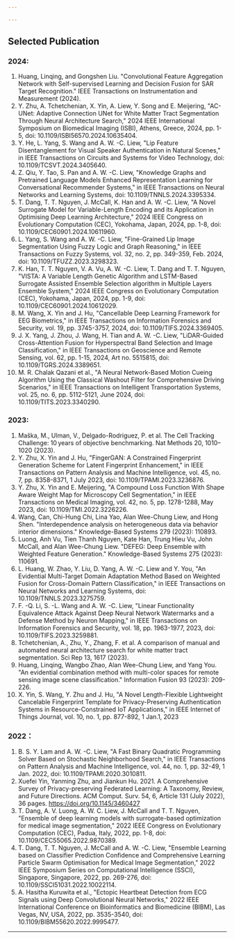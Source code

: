 ```yaml
---

---
```


## Selected Publication

### 2024:
1. Huang, Linqing, and Gongshen Liu. "Convolutional Feature Aggregation Network with Self-supervised Learning and 
Decision Fusion for SAR Target Recognition." IEEE Transactions on Instrumentation and Measurement (2024).
1. Y. Zhu, A. Tchetchenian, X. Yin, A. Liew, Y. Song and E. Meijering, "AC-UNet: Adaptive Connection UNet for 
  White Matter Tract Segmentation Through Neural Architecture Search," 2024 IEEE International Symposium on Biomedical Imaging (ISBI), Athens, Greece, 2024, pp. 1-5, doi: 10.1109/ISBI56570.2024.10635404.
1. Y. He, L. Yang, S. Wang and A. W. -C. Liew, "Lip Feature Disentanglement for Visual Speaker Authentication 
  in Natural Scenes," in IEEE Transactions on Circuits and Systems for Video Technology, doi: 10.1109/TCSVT.2024.3405640.
1. Z. Qiu, Y. Tao, S. Pan and A. W. -C. Liew, "Knowledge Graphs and Pretrained Language Models Enhanced 
  Representation Learning for Conversational Recommender Systems," in IEEE Transactions on Neural Networks and Learning Systems, doi: 10.1109/TNNLS.2024.3395334.
1. T. Dang, T. T. Nguyen, J. McCall, K. Han and A. W. -C. Liew, "A Novel Surrogate Model for Variable-Length 
  Encoding and its Application in Optimising Deep Learning Architecture," 2024 IEEE Congress on Evolutionary Computation (CEC), Yokohama, Japan, 2024, pp. 1-8, doi: 10.1109/CEC60901.2024.10611960.
1. L. Yang, S. Wang and A. W. -C. Liew, "Fine-Grained Lip Image Segmentation Using Fuzzy Logic and Graph Reasoning," 
   in IEEE Transactions on Fuzzy Systems, vol. 32, no. 2, pp. 349-359, Feb. 2024, doi: 10.1109/TFUZZ.2023.3298323. 
4. K. Han, T. T. Nguyen, V. A. Vu, A. W. -C. Liew, T. Dang and T. T. Nguyen, "VISTA: A Variable Length Genetic Algorithm and LSTM-Based Surrogate Assisted Ensemble Selection algorithm in Multiple Layers Ensemble System," 2024 IEEE Congress on Evolutionary Computation (CEC), Yokohama, Japan, 2024, pp. 1-9, doi: 10.1109/CEC60901.2024.10612029.
5. M. Wang, X. Yin and J. Hu, "Cancellable Deep Learning Framework for EEG Biometrics," in IEEE Transactions on Information Forensics and Security, vol. 19, pp. 3745-3757, 2024, doi: 10.1109/TIFS.2024.3369405.
6. J. X. Yang, J. Zhou, J. Wang, H. Tian and A. W. -C. Liew, "LiDAR-Guided Cross-Attention Fusion for Hyperspectral Band Selection and Image Classification," in IEEE Transactions on Geoscience and Remote Sensing, vol. 62, pp. 1-15, 2024, Art no. 5515815, doi: 10.1109/TGRS.2024.3389651.
7. M. R. Chalak Qazani et al., "A Neural Network-Based Motion Cueing Algorithm Using the Classical Washout Filter for Comprehensive Driving Scenarios," in IEEE Transactions on Intelligent Transportation Systems, vol. 25, no. 6, pp. 5112-5121, June 2024, doi: 10.1109/TITS.2023.3340290.


### 2023:
1. Maška, M., Ulman, V., Delgado-Rodriguez, P. et al. The Cell Tracking Challenge: 10 years of objective 
  benchmarking. Nat Methods 20, 1010–1020 (2023).
1. Y. Zhu, X. Yin and J. Hu, "FingerGAN: A Constrained Fingerprint Generation Scheme for Latent Fingerprint 
   Enhancement," in IEEE Transactions on Pattern Analysis and Machine Intelligence, vol. 45, no. 7, pp. 8358-8371, 1 July 2023, doi: 10.1109/TPAMI.2023.3236876.
1. Y. Zhu, X. Yin and E. Meijering, "A Compound Loss Function With Shape Aware Weight Map for Microscopy Cell 
   Segmentation," in IEEE Transactions on Medical Imaging, vol. 42, no. 5, pp. 1278-1288, May 2023, doi: 10.1109/TMI.2022.3226226.
1. Wang, Can, Chi-Hung Chi, Lina Yao, Alan Wee-Chung Liew, and Hong Shen. "Interdependence analysis on heterogeneous 
   data via behavior interior dimensions." Knowledge-Based Systems 279 (2023): 110893.
1. Luong, Anh Vu, Tien Thanh Nguyen, Kate Han, Trung Hieu Vu, John McCall, and Alan Wee-Chung Liew. "DEFEG: Deep 
   Ensemble with Weighted Feature Generation." Knowledge-Based Systems 275 (2023): 110691.
1. L. Huang, W. Zhao, Y. Liu, D. Yang, A. W. -C. Liew and Y. You, "An Evidential Multi-Target Domain Adaptation 
   Method Based on Weighted Fusion for Cross-Domain Pattern Classification," in IEEE Transactions on Neural Networks and Learning Systems, doi: 10.1109/TNNLS.2023.3275759.
1. F. -Q. Li, S. -L. Wang and A. W. -C. Liew, "Linear Functionality Equivalence Attack Against Deep Neural Network 
   Watermarks and a Defense Method by Neuron Mapping," in IEEE Transactions on Information Forensics and Security, vol. 18, pp. 1963-1977, 2023, doi: 10.1109/TIFS.2023.3259881.
2. Tchetchenian, A., Zhu, Y., Zhang, F. et al. A comparison of manual and automated neural architecture search for white matter tract segmentation. Sci Rep 13, 1617 (2023).
1. Huang, Linqing, Wangbo Zhao, Alan Wee-Chung Liew, and Yang You. "An evidential combination method with multi-color 
   spaces for remote sensing image scene classification." Information Fusion 93 (2023): 209-226.
3. X. Yin, S. Wang, Y. Zhu and J. Hu, "A Novel Length-Flexible Lightweight Cancelable Fingerprint Template for Privacy-Preserving Authentication Systems in Resource-Constrained IoT Applications," in IEEE Internet of Things Journal, vol. 10, no. 1, pp. 877-892, 1 Jan.1, 2023

### 2022：
1. B. S. Y. Lam and A. W. -C. Liew, "A Fast Binary Quadratic Programming Solver Based on Stochastic Neighborhood 
Search," in IEEE Transactions on Pattern Analysis and Machine Intelligence, vol. 44, no. 1, pp. 32-49, 1 Jan. 2022, doi: 10.1109/TPAMI.2020.3010811.
5. Xuefei Yin, Yanming Zhu, and Jiankun Hu. 2021. A Comprehensive Survey of Privacy-preserving Federated Learning: A 
   Taxonomy, Review, and Future Directions. ACM Comput. Surv. 54, 6, Article 131 (July 2022), 36 pages. https://doi.org/10.1145/3460427
6. T. Dang, A. V. Luong, A. W. C. Liew, J. McCall and T. T. Nguyen, "Ensemble of deep learning models with surrogate-based optimization for medical image segmentation," 2022 IEEE Congress on Evolutionary Computation (CEC), Padua, Italy, 2022, pp. 1-8, doi: 10.1109/CEC55065.2022.9870389.
7. T. Dang, T. T. Nguyen, J. McCall and A. W. -C. Liew, "Ensemble Learning based on Classifier Prediction Confidence and Comprehensive Learning Particle Swarm Optimisation for Medical Image Segmentation," 2022 IEEE Symposium Series on Computational Intelligence (SSCI), Singapore, Singapore, 2022, pp. 269-276, doi: 10.1109/SSCI51031.2022.10022114.
8. A. Hasitha Kuruwita et al., "Ectopic Heartbeat Detection from ECG Signals using Deep Convolutional Neural Networks," 2022 IEEE International Conference on Bioinformatics and Biomedicine (BIBM), Las Vegas, NV, USA, 2022, pp. 3535-3540, doi: 10.1109/BIBM55620.2022.9995477.


---

